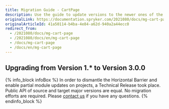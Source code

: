 ```yaml
---
title: Migration Guide - CartPage
description: Use the guide to update versions to the newer ones of the CartPage module.
originalLink: https://documentation.spryker.com/2021080/docs/mg-cart-page
originalArticleId: 41a50114-b4ba-4e84-a62d-940a2a44ecc0
redirect_from:
  - /2021080/docs/mg-cart-page
  - /2021080/docs/en/mg-cart-page
  - /docs/mg-cart-page
  - /docs/en/mg-cart-page
---
```


## Upgrading from Version 1.* to Version 3.0.0

{% info_block infoBox %}
In order to dismantle the Horizontal Barrier and enable partial module updates on projects, a Technical Release took place. Public API of source and target major versions are equal. No migration efforts are required. Please [contact us](https://spryker.com/en/support/) if you have any questions.
{% endinfo_block %}
